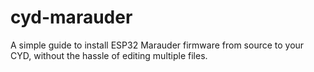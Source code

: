 # cyd-marauder
A simple guide to install ESP32 Marauder firmware from source to your CYD, without the hassle of editing multiple files.
